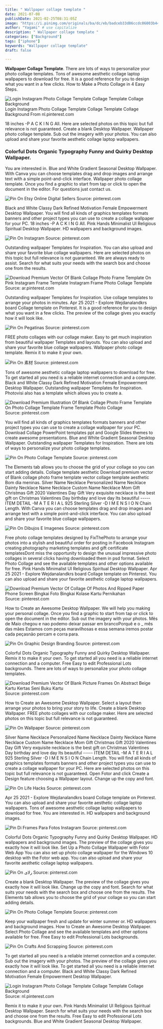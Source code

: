 ```yaml
---
title: " Wallpaper collage template "
date: 2021-07-08
publishDate: 2021-02-25T08:31:05Z
image: "https://i.pinimg.com/originals/ba/dc/eb/badceb33d86ccdc06003b4488681a4df.jpg"
author: "Yagami" # use capitalize
description: " Wallpaper collage template "
categories: ["Background"]
tags: ["iphone"]
keywords: "Wallpaper collage template"
draft: false

---
```



**Wallpaper Collage Template**. There are lots of ways to personalize your photo collage templates. Tons of awesome aesthetic collage laptop wallpapers to download for free. It is a good reference for you to design what you want in a few clicks. How to Make a Photo Collage in 4 Easy Steps.

![Login Instagram Photo Collage Template Collage Template Collage Background](https://i.pinimg.com/originals/ba/dc/eb/badceb33d86ccdc06003b4488681a4df.jpg "Login Instagram Photo Collage Template Collage Template Collage Background")
Login Instagram Photo Collage Template Collage Template Collage Background From nl.pinterest.com


18 inches -P A C K I N G All. Here are selected photos on this topic but full relevance is not guaranteed. Create a blank Desktop Wallpaper. Wallpaper photo collage template. Sub out the imagery with your photos. You can also upload and share your favorite aesthetic collage laptop wallpapers.

### Colorful Dots Organic Typography Funny and Quirky Desktop Wallpaper.

You are interested in. Blue and White Gradient Seasonal Desktop Wallpaper. With Canva you can choose templates drag and drop images and arrange text with a simple point-and-click interface. Wallpaper photo collage template. Once you find a graphic to start from tap or click to open the document in the editor. For questions just contact us.


![Pin On Etsy Online Digital Sellers](https://i.pinimg.com/originals/ae/7c/95/ae7c957e2155ba560f11f3e78e4a28b8.png "Pin On Etsy Online Digital Sellers")
Source: pinterest.com

Black and White Classy Dark Refined Motivation Female Empowerment Desktop Wallpaper. You will find all kinds of graphics templates formats banners and other project types you can use to create a collage wallpaper for your PC. 18 inches -P A C K I N G All. Pink Hands Minimalist UI Religious Spiritual Desktop Wallpaper. HD wallpapers and background images.

![Pin On Instagram](https://i.pinimg.com/originals/db/d6/9f/dbd69f2962a2e8086dfea6c5d1e94e2b.jpg "Pin On Instagram")
Source: pinterest.com

Outstanding wallpaper Templates for Inspiration. You can also upload and share your favorite blue collage wallpapers. Here are selected photos on this topic but full relevance is not guaranteed. We are always ready to assist. Search for what suits your needs with the search box and choose one from the results.

![Download Premium Vector Of Blank Collage Photo Frame Template On Pink Instagram Frame Template Instagram Frame Photo Collage Template](https://i.pinimg.com/originals/8f/0e/59/8f0e5902c0147b1a4fab6624fb8799f2.jpg "Download Premium Vector Of Blank Collage Photo Frame Template On Pink Instagram Frame Template Instagram Frame Photo Collage Template")
Source: ar.pinterest.com

Outstanding wallpaper Templates for Inspiration. Use collage templates to arrange your photos in minutes. Apr 25 2021 - Explore Wejdanalandkrs board Collage template on Pinterest. It is a good reference for you to design what you want in a few clicks. The preview of the collage gives you exactly how it will look like.

![Pin On Pegatinas](https://i.pinimg.com/originals/91/21/8c/91218c4444622804c6d1a0254176605d.jpg "Pin On Pegatinas")
Source: pinterest.com

FREE photo collages with our collage maker. Easy to get much inspiration from beautiful wallpaper Templates and layouts. You can also upload and share your favorite blue collage wallpapers. Wallpaper photo collage template. Remix it to make it your own.

![Pin On 素材](https://i.pinimg.com/originals/4b/62/f7/4b62f7971f1beb40ec2bdc2e920aec95.jpg "Pin On 素材")
Source: pinterest.com

Tons of awesome aesthetic collage laptop wallpapers to download for free. To get started all you need is a reliable internet connection and a computer. Black and White Classy Dark Refined Motivation Female Empowerment Desktop Wallpaper. Outstanding wallpaper Templates for Inspiration. Photovisi also has a template which allows you to create a.

![Download Premium Illustration Of Blank Collage Photo Frame Template On Photo Collage Template Frame Template Photo Collage](https://i.pinimg.com/originals/86/86/05/8686059b9b057a93b99f2905ca790b15.jpg "Download Premium Illustration Of Blank Collage Photo Frame Template On Photo Collage Template Frame Template Photo Collage")
Source: pinterest.com

You will find all kinds of graphics templates formats banners and other project types you can use to create a collage wallpaper for your PC. Download Collage PowerPoint templates ppt and Google Slides themes to create awesome presentations. Blue and White Gradient Seasonal Desktop Wallpaper. Outstanding wallpaper Templates for Inspiration. There are lots of ways to personalize your photo collage templates.

![Pin On Photo Collage Template](https://i.pinimg.com/564x/d7/86/6b/d7866b579280c31df6d5e1819939769d.jpg "Pin On Photo Collage Template")
Source: pinterest.com

The Elements tab allows you to choose the grid of your collage so you can start adding details. Collage template aesthetic Download premium vector of Blank collage photo frame template vector collage template aesthetic Bom dia meninas. Silver Name Necklace Personalized Name Necklace Dainty Necklace Name Necklace Custom Name Necklace Mom Gift Christmas Gift 2020 Valentines Day Gift Very exquisite necklace is the best gift on Christmas Valentines Day birthday and love day Its beautiful ----- ITEM DETAIL -M A T E R I A L 925 Sterling Silver -D I M E N S I O N Chain Length. With Canva you can choose templates drag and drop images and arrange text with a simple point-and-click interface. You can also upload and share your favorite blue collage wallpapers.

![Pin On Dibujos E Imagenes](https://i.pinimg.com/originals/ca/fd/f0/cafdf0911050c4da0b96da9fa488135b.jpg "Pin On Dibujos E Imagenes")
Source: pinterest.com

Free photo collage templates designed by FixThePhoto to arrange your photos into a stylish and beautiful order for posting in Facebook Instagram creating photography marketing templates and gift certificate templatesDont miss the opportunity to design the unusual impressive photo collages in several clicks having downloaded them in psd format. Select Photo Collage and see the available templates and other options available for free. Pink Hands Minimalist UI Religious Spiritual Desktop Wallpaper. Apr 25 2021 - Explore Wejdanalandkrs board Collage template on Pinterest. You can also upload and share your favorite aesthetic collage laptop wallpapers.

![Download Premium Vector Of Collage Of Photos And Ripped Paper Phone Screen Bingkai Foto Bingkai Kolase Kartu Pernikahan](https://i.pinimg.com/564x/70/7b/19/707b19096a6a7c56e1e271e67ec7fe07.jpg "Download Premium Vector Of Collage Of Photos And Ripped Paper Phone Screen Bingkai Foto Bingkai Kolase Kartu Pernikahan")
Source: pinterest.com

How to Create an Awesome Desktop Wallpaper. We will help you making your personal collage. Once you find a graphic to start from tap or click to open the document in the editor. Sub out the imagery with your photos. Mês de Maio chegou e nao podemo deixar passar em brancoPorquê e o _ mês das mães Estamos com peças maravilhosas e essa semana iremos postar cada peçasnão percam e corra para.

![Pin On Graphic Design Branding](https://i.pinimg.com/736x/d6/13/98/d613989c2ecf2963eb94de2aa7616341.jpg "Pin On Graphic Design Branding")
Source: pinterest.com

Colorful Dots Organic Typography Funny and Quirky Desktop Wallpaper. Remix it to make it your own. To get started all you need is a reliable internet connection and a computer. Free Easy to edit Professional Lots backgrounds. There are lots of ways to personalize your photo collage templates.

![Download Premium Vector Of Blank Picture Frames On Abstract Beige Kartu Kertas Seni Buku Kartu](https://i.pinimg.com/736x/6a/4f/e4/6a4fe4b1e5abe5cc6ef731d53c34e272.jpg "Download Premium Vector Of Blank Picture Frames On Abstract Beige Kartu Kertas Seni Buku Kartu")
Source: pinterest.com

How to Create an Awesome Desktop Wallpaper. Select a layout then arrange your photos to bring your story to life. Create a blank Desktop Wallpaper. FREE photo collages with our collage maker. Here are selected photos on this topic but full relevance is not guaranteed.

![Pin On Wallpaper](https://i.pinimg.com/originals/18/91/72/18917289cd29a52d25337d77794f114b.jpg "Pin On Wallpaper")
Source: pinterest.com

Silver Name Necklace Personalized Name Necklace Dainty Necklace Name Necklace Custom Name Necklace Mom Gift Christmas Gift 2020 Valentines Day Gift Very exquisite necklace is the best gift on Christmas Valentines Day birthday and love day Its beautiful ----- ITEM DETAIL -M A T E R I A L 925 Sterling Silver -D I M E N S I O N Chain Length. You will find all kinds of graphics templates formats banners and other project types you can use to create a collage wallpaper for your PC. Here are selected photos on this topic but full relevance is not guaranteed. Open Fotor and click Create a Design feature choosing a Wallpaper layout. Change up the copy and font.

![Pin On Life Hacks](https://i.pinimg.com/originals/35/16/b1/3516b1ce3cbfc6a7b69c03bf6d27bd86.jpg "Pin On Life Hacks")
Source: pinterest.com

Apr 25 2021 - Explore Wejdanalandkrs board Collage template on Pinterest. You can also upload and share your favorite aesthetic collage laptop wallpapers. Tons of awesome aesthetic collage laptop wallpapers to download for free. You are interested in. HD wallpapers and background images.

![Pin Di Frames Para Fotos Instagram](https://i.pinimg.com/736x/d2/d8/09/d2d8097c6b22fd391fa4c14e971a365c.jpg "Pin Di Frames Para Fotos Instagram")
Source: pinterest.com

Colorful Dots Organic Typography Funny and Quirky Desktop Wallpaper. HD wallpapers and background images. The preview of the collage gives you exactly how it will look like. Set Up a Photo Collage Wallpaper with Fotor Web App You can also set up photo collage wallpaper for the Windows 10 desktop with the Fotor web app. You can also upload and share your favorite aesthetic collage laptop wallpapers.

![Pin On رﻻى](https://i.pinimg.com/originals/4d/28/5f/4d285fcfd3f77a0c78207deaff17fedd.jpg "Pin On رﻻى")
Source: pinterest.com

Create a blank Desktop Wallpaper. The preview of the collage gives you exactly how it will look like. Change up the copy and font. Search for what suits your needs with the search box and choose one from the results. The Elements tab allows you to choose the grid of your collage so you can start adding details.

![Pin On Photo Collage Template](https://i.pinimg.com/564x/0f/5e/a3/0f5ea363f43e35a6d9e06cfcf32fb671.jpg "Pin On Photo Collage Template")
Source: pinterest.com

Keep your wallpaper fresh and update for winter summer or. HD wallpapers and background images. How to Create an Awesome Desktop Wallpaper. Select Photo Collage and see the available templates and other options available for free. Free Easy to edit Professional Lots backgrounds.

![Pin On Crafts And Scrapping](https://i.pinimg.com/originals/98/76/1a/98761a8957e6124caf773fff03b12297.jpg "Pin On Crafts And Scrapping")
Source: pinterest.com

To get started all you need is a reliable internet connection and a computer. Sub out the imagery with your photos. The preview of the collage gives you exactly how it will look like. To get started all you need is a reliable internet connection and a computer. Black and White Classy Dark Refined Motivation Female Empowerment Desktop Wallpaper.

![Login Instagram Photo Collage Template Collage Template Collage Background](https://i.pinimg.com/originals/ba/dc/eb/badceb33d86ccdc06003b4488681a4df.jpg "Login Instagram Photo Collage Template Collage Template Collage Background")
Source: nl.pinterest.com

Remix it to make it your own. Pink Hands Minimalist UI Religious Spiritual Desktop Wallpaper. Search for what suits your needs with the search box and choose one from the results. Free Easy to edit Professional Lots backgrounds. Blue and White Gradient Seasonal Desktop Wallpaper.

